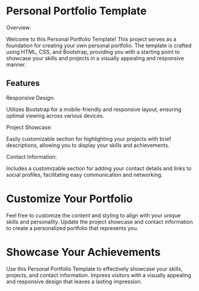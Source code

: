 
# Personal Portfolio Template

Overview: 

Welcome to this Personal Portfolio Template! This project serves as a foundation for creating your own personal portfolio. The template is crafted using HTML, CSS, and Bootstrap, providing you with a starting point to showcase your skills and projects in a visually appealing and responsive manner.

## Features

Responsive Design:

Utilizes Bootstrap for a mobile-friendly and responsive layout, ensuring optimal viewing across various devices.

Project Showcase:

Easily customizable section for highlighting your projects with brief descriptions, allowing you to display your skills and achievements.

Contact Information:

Includes a customizable section for adding your contact details and links to social profiles, facilitating easy communication and networking.

# Customize Your Portfolio
Feel free to customize the content and styling to align with your unique skills and personality. Update the project showcase and contact information to create a personalized portfolio that represents you.

# Showcase Your Achievements
Use this Personal Portfolio Template to effectively showcase your skills, projects, and contact information. Impress visitors with a visually appealing and responsive design that leaves a lasting impression.